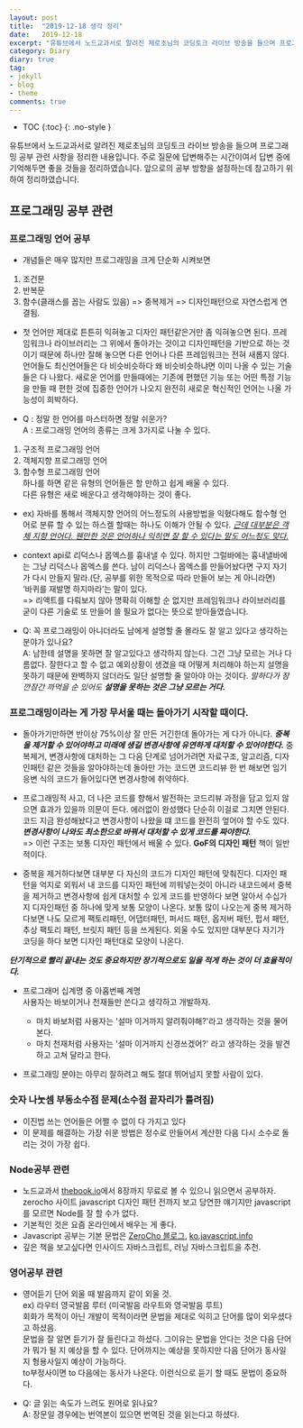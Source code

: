 ```yaml
---
layout: post
title:  "2019-12-18 생각 정리"
date:   2019-12-18
excerpt: "유튜브에서 노드교과서로 알려진 제로초님의 코딩토크 라이브 방송을 들으며 프로그래밍 공부 관련 사항을 정리한 내용입니다."
category: Diary
diary: true
tag:
- jekyll
- blog
- theme
comments: true
---
```


* TOC
{:toc}
{: .no-style }
  
유튜브에서 노드교과서로 알려진 제로초님의 코딩토크 라이브 방송을 들으며 프로그래밍 공부 관련 사항을 정리한 내용입니다. 주로 질문에 답변해주는 시간이여서 답변 중에 기억해두면 좋을 것들을 정리하였습니다. 앞으로의 공부 방향을 설정하는데 참고하기 위하여 정리하였습니다.  
  
## 프로그래밍 공부 관련  
### 프로그래밍 언어 공부
- 개념들은 매우 많지만 프로그래밍을 크게 단순화 시켜보면
1. 조건문  
2. 반복문  
3. 함수(클래스를 꼽는 사람도 있음) => 중복제거 => 디자인패턴으로 자연스럽게 연결됨.  
  
- 첫 언어만 제대로 튼튼히 익혀놓고 디자인 패턴같은거만 좀 익혀놓으면 된다. 프레임워크나 라이브러리는 그 위에서 돌아가는 것이고 디자인패턴을 기반으로 하는 것이기 때문에 하나만 잘해 놓으면 다른 언어나 다른 프레임워크는 전혀 새롭지 않다.  
언어들도 최신언어들은 다 비슷비슷하다 왜 비슷비슷하냐면 이미 나올 수 있는 기술들은 다 나왔다. 새로운 언어를 만들때에는 기존에 편했던 기능 또는 어떤 특정 기능을 만들 때 편한 것에 집중한 언어가 나오지 완전히 새로운 혁신적인 언어는 나올 가능성이 희박하다.  
  
- Q : 정말 한 언어를 마스터하면 정말 쉬운가?  
A : 프로그래밍 언어의 종류는 크게 3가지로 나눌 수 있다.  
1. 구조적 프로그래밍 언어  
2. 객체지향 프로그래밍 언어  
3. 함수형 프로그래밍 언어  
하나를 하면 같은 유형의 언어들은 할 만하고 쉽게 배울 수 있다.  
다른 유형은 새로 배운다고 생각해야하는 것이 좋다.
- ex) 자바를 통해서 객체지향 언어의 어느정도의 사용방법을 익혔다해도 함수형 언어로 분류 할 수 있는 하스켈 할때는 하나도 이해가 안될 수 있다. *<u>근데 대부분은 객체 지향 언어다. 웬만한 것은 언어하나 익히면 잘 할 수 있다는 말도 어느정도 맞다.</u>*  
  
  
- context api로 리덕스나 몹엑스를 흉내낼 수 있다. 하지만 그럴바에는 흉내낼바에는 그냥 리덕스나 몹엑스를 쓴다.
남이 리덕스나 몹엑스를 만들어놨다면 구지 자기가 다시 만들지 말라.(단, 공부를 위한 목적으로 따라 만들어 보는 게 아니라면)  
‘바퀴를 재발명 하지마라’는 말이 있다.  
  => 리액트를 다뤄보지 않아 명확히 이해할 순 없지만 프레임워크나 라이브러리를 굳이 다른 기술로 또 만들어 쓸 필요가 없다는 뜻으로 받아들였습니다.
  
  
- Q: 꼭 프로그래밍이 아니더라도 남에게 설명할 줄 몰라도 잘 알고 있다고 생각하는 분야가 있나요?  
A: 남한테 설명을 못하면 잘 알고있다고 생각하지 않는다. 그건 그냥 모르는 거나 다름없다. 잘한다고 할 수 없고 예외상황이 생겼을 때 어떻게 처리해야 하는지 설명을 못하기 때문에 완벽하지 않더라도 일단 설명할 줄 알아야 아는 것이다. *말하다가 잠깐잠간 까먹을 순 있어도 **설명을 못하는 것은 그냥 모르는 거다.***  
  
### 프로그래밍이라는 게 가장 무서울 때는 돌아가기 시작할 때이다.  
- 돌아가기만하면 반이상 75%이상 잘 만든 거긴한데 돌아가는 게 다가 아니다. ***중복을 제거할 수 있어야하고 미래에 생길 변경사항에 유연하게 대처할 수 있어야한다.*** 중복제거, 변경사항에 대처하는 그 다음 단계로 넘어가려면 자료구조, 알고리즘, 디자인패턴 같은 것들을 알아야하는데 돌아만 가는 코드면 코드리뷰 한 번 해보면 임기응변 식의 코드가 들어있다면 변경사항에 취약하다. 
  
- 프로그래밍적 사고, 더 나은 코드를 향해서 발전하는 코드리뷰 과정을 담고 있지 않으면 효과가 있을까 의문이 든다. 에러없이 완성했다 단순히 이걸로 그치면 안된다. 코드 지금 완성해놨다고 변경사항이 나왔을 떄 코드를 완전히 엎어야 할 수도 있다.  
***변경사항이 나와도 최소한으로 바꿔서 대처할 수 있게 코드를 짜야한다.***  
=> 이런 구조는 보통 디자인 패턴에서 배울 수 있다. **GoF의 디자인 패턴** 책이 일반적이다.  
  
- 중복을 제거하다보면 대부분 다 자신의 코드가 디자인 패턴에 맞춰진다. 디자인 패턴을 억지로 외워서 내 코드를 디자인 패턴에 끼워넣는것이 아니라 내코드에서 중복을 제거하고 변경사항에 쉽게 대처할 수 있게 코드를 반영하다 보면 알아서 수십가지 디자인패턴 중 하나에 맞게 보통 모양이 나온다. 보통 많이 나오는게 중복 제거하다보면 나도 모르게 팩토리패턴, 어댑터패턴, 퍼서드 패턴, 옵저버 패턴, 펍서 패턴, 추상 팩토리 패턴, 브릿지 패턴 등을 쓰게된다. 외울 수도 있지만 대부분다 자기가 코딩을 하다 보면 디자인 패턴대로 모양이 나온다.
   
***단기적으로 빨리 끝내는 것도 중요하지만 장기적으로도 일을 적게 하는 것이 더 효율적이다.***  
  
- 프로그래머 십계명 중 아홉번째 계명  
   사용자는 바보이거나 천재들만 쓴다고 생각하고 개발하자.  
   - 마치 바보처럼 사용자는 '설마 이거까지 알려줘야해?'라고 생각하는 것을 물어본다.  
   - 마치 천재처럼 사용자는 '설마 이거까지 신경쓰겠어?' 라고 생각하는 것을 발견하고 고쳐 달라고 한다.  
  
- 프로그래밍 분야는 아무리 잘하려고 해도 절대 뛰어넘지 못할 사람이 있다.  
  
### 숫자 나눗셈 부동소수점 문제(소수점 끝자리가 틀려짐)  
- 이진법 쓰는 언어들은 어쩔 수 없이 다 가지고 있다  
- 이 문제를 해결하는 가장 쉬운 방법은 정수로 만들어서 계산한 다음 다시 소수로 돌리는 것이 가장 쉽다.  
   
  
### Node공부 관련  
- 노드교과서 [thebook.io](https://thebook.io)에서 8장까지 무료로 볼 수 있으니 읽으면서 공부하자. zerocho 사이트 javascript 디자인 패턴 전까지 보고 당연한 얘기지만 javascript를 모르면 Node를 잘 할 수가 없다. 
- 기본적인 것은 요즘 온라인에서 배우는 게 좋다.  
- Javascript 공부는 기본 문법은 [ZeroCho 블로그](https://www.zerocho.com), [ko.javascript.info](https://ko.javascript.info)  
- 깊은 책을 보고싶다면 인사이드 자바스크립트, 러닝 자바스크립트을 추천.  
  

    
### 영어공부 관련  
- 영어듣기 단어 외울 때 발음까지 같이 외울 것.  
ex) 라우터 영국발음 루터 (미국발음 라우트와 영국발음 루트)  
회화가 목적이 아닌 개발이 목적이라면 문법을 제대로 익히고 단어를 많이 외우셨다고 하셨음.  
문법을 잘 알면 듣기가 잘 들린다고 하셨다. 그이유는 문법을 안다는 것은 다음 단어가 뭐가 될 지 예상을 할 수 있다. 단어까지는 예상을 못하지만 다음 단어가 동사일지 형용사일지 예상이 가능하다.  
to부정사이면 to 다음에는 동사가 나온다. 이런식으로 듣기 할 때도 문법이 중요하다.  

- Q: 글 읽는 속도가 느려도 원어로 읽나요?  
A: 장문일 경우에는 번역본이 있으면 번역된 것을 읽는다고 하셨다.  
